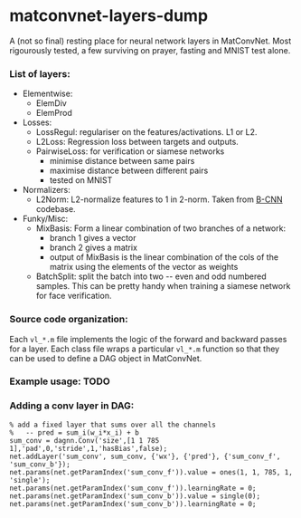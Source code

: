 # matconvnet-layers-dump

A (not so final) resting place for neural network layers in MatConvNet. Most rigourously tested, a few surviving on prayer, fasting and MNIST test alone.

### List of layers:

* Elementwise:
    - ElemDiv
    - ElemProd
* Losses:
    - LossRegul: regulariser on the features/activations. L1 or L2. 
    - L2Loss: Regression loss between targets and outputs.
    - PairwiseLoss: for verification or siamese networks
        + minimise distance between same pairs
        + maximise distance between different pairs
        + tested on MNIST
* Normalizers:
    - L2Norm: L2-normalize features to 1 in 2-norm. Taken from [B-CNN](https://bitbucket.org/tsungyu/bcnn.git) codebase.
* Funky/Misc:
    - MixBasis: Form a linear combination of two branches of a network:
        + branch 1 gives a vector
        + branch 2 gives a matrix
        + output of MixBasis is the linear combination of the cols of the matrix using the elements of the vector as weights
    - BatchSplit: split the batch into two -- even and odd numbered samples. This can be pretty handy when training a siamese network for face verification.


### Source code organization:

Each `vl_*.m` file implements the logic of the forward and backward passes for a layer. Each class file wraps a particular `vl_*.m` function so that they can be used to define a DAG object in MatConvNet. 


### Example usage: TODO


### Adding a conv layer in DAG:
    % add a fixed layer that sums over all the channels
    %   -- pred = sum_i(w_i*x_i) + b
    sum_conv = dagnn.Conv('size',[1 1 785 1],'pad',0,'stride',1,'hasBias',false);
    net.addLayer('sum_conv', sum_conv, {'wx'}, {'pred'}, {'sum_conv_f', 'sum_conv_b'});
    net.params(net.getParamIndex('sum_conv_f')).value = ones(1, 1, 785, 1, 'single');
    net.params(net.getParamIndex('sum_conv_f')).learningRate = 0;
    net.params(net.getParamIndex('sum_conv_b')).value = single(0);
    net.params(net.getParamIndex('sum_conv_b')).learningRate = 0; 
